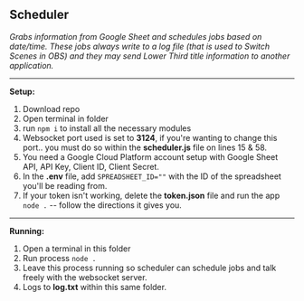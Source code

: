 ## Scheduler

*Grabs information from Google Sheet and schedules jobs based on date/time. These jobs always write to a log file (that is used to Switch Scenes in OBS) and they may send Lower Third title information to another application.*


---
**Setup:**
1.  Download repo
2.  Open terminal in folder
3.  run `npm i` to install all the necessary modules
4.  Websocket port used is set to **3124**, if you're wanting to change this port.. you must do so within the **scheduler.js** file on lines 15 & 58.
5.  You need a Google Cloud Platform account setup with Google Sheet API, API Key, Client ID, Client Secret.
6.  In the **.env** file, add `SPREADSHEET_ID=""` with the ID of the spreadsheet you'll be reading from.
7.  If your token isn't working, delete the **token.json** file and run the app `node .` -- follow the directions it gives you.

---
**Running:**
1.  Open a terminal in this folder
2.  Run process `node .`
3.  Leave this process running so scheduler can schedule jobs and talk freely with the websocket server.
4.  Logs to **log.txt** within this same folder.
